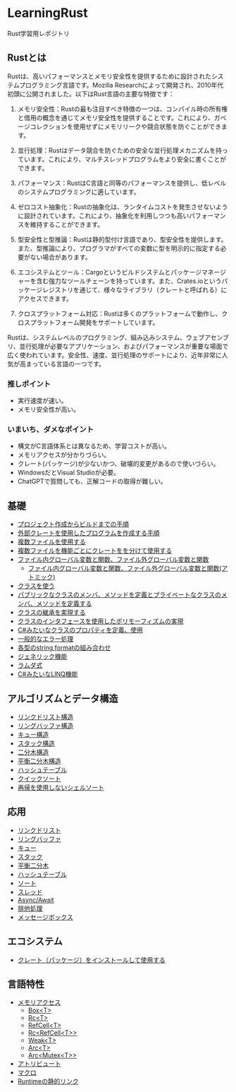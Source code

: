 # LearningRust
Rust学習用レポジトリ

## Rustとは
Rustは、高いパフォーマンスとメモリ安全性を提供するために設計されたシステムプログラミング言語です。Mozilla Researchによって開発され、2010年代初頭に公開されました。以下はRust言語の主要な特徴です：

1. メモリ安全性：Rustの最も注目すべき特徴の一つは、コンパイル時の所有権と借用の概念を通じてメモリ安全性を提供することです。これにより、ガベージコレクションを使用せずにメモリリークや競合状態を防ぐことができます。

2. 並行処理：Rustはデータ競合を防ぐための安全な並行処理メカニズムを持っています。これにより、マルチスレッドプログラムをより安全に書くことができます。

3. パフォーマンス：RustはC言語と同等のパフォーマンスを提供し、低レベルのシステムプログラミングに適しています。

4. ゼロコスト抽象化：Rustの抽象化は、ランタイムコストを発生させないように設計されています。これにより、抽象化を利用しつつも高いパフォーマンスを維持することができます。

5. 型安全性と型推論：Rustは静的型付け言語であり、型安全性を提供します。また、型推論により、プログラマがすべての変数に型を明示的に指定する必要がない場合があります。

6. エコシステムとツール：Cargoというビルドシステムとパッケージマネージャーを含む強力なツールチェーンを持っています。また、Crates.ioというパッケージレジストリを通じて、様々なライブラリ（クレートと呼ばれる）にアクセスできます。

7. クロスプラットフォーム対応：Rustは多くのプラットフォームで動作し、クロスプラットフォーム開発をサポートしています。

Rustは、システムレベルのプログラミング、組み込みシステム、ウェブアセンブリ、並行処理が必要なアプリケーション、およびパフォーマンスが重要な場面で広く使われています。安全性、速度、並行処理のサポートにより、近年非常に人気が高まっている言語の一つです。

### 推しポイント
- 実行速度が速い。
- メモリ安全性が高い。

### いまいち、ダメなポイント
- 構文がC言語体系とは異なるため、学習コストが高い。
- メモリアクセスが分かりづらい。
- クレート(パッケージ)が少ないかつ、破壊的変更があるので使いづらい。
- WindowsだとVisual Studioが必要。
- ChatGPTで質問しても、正解コードの取得が難しい。

## 基礎
- [プロジェクト作成からビルドまでの手順](./rust_start_project/README.md)
- [外部クレートを使用したプログラムを作成する手順](./rust_use_package/README.md)
- [複数ファイルを使用する](./rust_multi_file/README.md)
- [複数ファイルを機能ごとにクレートをを分けて使用する](./rust_multi_pack_file/README.md)
- [ファイル内グローバル変数と関数、ファイル外グローバル変数と関数](./rust_global_local_scope/README.md)
  - [ファイル内グローバル変数と関数、ファイル外グローバル変数と関数(アトミック)](./rust_atomic_global_local_scope/README.md)
- [クラスを使う](./rust_struct_methods/README.md)
- [パブリックなクラスのメンバ、メソッドを定義とプライベートなクラスのメンバ、メソッドを定義する](./rust_public_private/README.md)
- [クラスの継承を実現する](./rust_inherit_class/README.md)
- [クラスのインタフェースを使用したポリモーフィズムの実現](./rust_poly_class/README.md)
- [C#みたいなクラスのプロパティを定義、使用](./rust_class_property/README.md)
- [一般的なエラー処理](./rust_error_handling/README.md)
- [各型のstring formatの組み合わせ](./rust_string_format/README.md)
- [ジェネリック機能](./rust_generics_example/README.md)
- [ラムダ式](./rust_lambda_example/README.md)
- [C#みたいなLINQ機能](./rust_linq_example/README.md)

## アルゴリズムとデータ構造
- [リンクドリスト構造](./rust_linked_list/README.md)
- [リングバッファ構造](./rust_ring_buffer/README.md)
- [キュー構造](./rust_data_queue/README.md)
- [スタック構造](./rust_data_stack/README.md)
- [二分木構造](./rust_binary_tree/README.md)
- [平衡二分木構造](./rust_balanced_tree/README.md)
- [ハッシュテーブル](./rust_hash_table/README.md)
- [クイックソート](./rust_quick_sort/README.md)
- [再帰を使用しないシェルソート](./rust_non_recursive_shell_sort/README.md)

## 応用
- [リンクドリスト](./rust_list_package/README.md)
- [リングバッファ](./rust_ring_package/README.md)
- [キュー](./rust_queue_package/README.md)
- [スタック](./rust_stack_package/README.md)
- [平衡二分木](./rust_balanced_tree_package/README.md)
- [ハッシュテーブル](./rust_hash_table_package/README.md)
- [ソート](./rust_sort_package/README.md)
- [スレッド](./rust_threading_example/README.md)
- [Async/Await](./rust_async_await_example/README.md)
- [排他処理](./rust_mutex_example/README.md)
- [メッセージボックス](./rust_message_box_example/README.md)

## エコシステム
- [クレート（パッケージ）をインストールして使用する](./rust_install_package/README.md)

## 言語特性
- [メモリアクセス](./rust_memory/README.md)
  - [Box\<T>](./rust_memory/memory_box/README.md)
  - [Rc\<T>](./rust_memory/memory_rc/README.md)
  - [RefCell\<T>](./rust_memory/memory_ref_cell/README.md)
  - [Rc\<RefCell\<T>>](./rust_memory/memory_rc_ref_cell/README.md)
  - [Weak\<T>](./rust_memory/memory_weak/README.md)
  - [Arc\<T>](./rust_memory/memory_arc/README.md)
  - [Arc\<Mutex\<T>>](./rust_memory/memory_arc_mutex/README.md)
- [アトリビュート](./rust_attribute/README.md)
- [マクロ](./rust_macro/README.md)
- [Runtimeの静的リンク](./rust_static_link_runtime/README.md)

